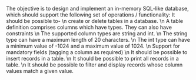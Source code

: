 The objective is to design and implement an in-memory SQL-like database, which should support the following set of operations / functionality:
It should be possible to-
    \n create or delete tables in a database.
    \n A table definition comprises columns which have types. They can also have constraints
    \n The supported column types are string and int.
    \n The string type can have a maximum length of 20 characters.
    \n The int type can have a minimum value of -1024 and a maximum value of 1024.
    \n Support for mandatory fields (tagging a column as required)
    \n It should be possible to insert records in a table.
    \n It should be possible to print all records in a table.
    \n It should be possible to filter and display records whose column values match a given value.
